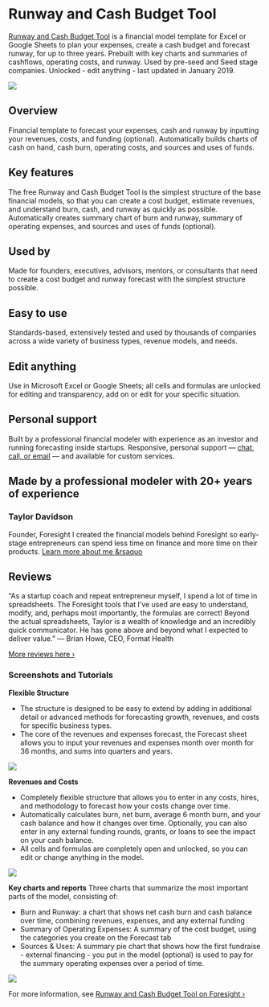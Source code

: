 # Runway and Cash Budget Tool

[Runway and Cash Budget Tool](https://foresight.is/runway-cash-forecasting) is a financial model template for Excel or Google Sheets to plan your expenses, create a cash budget and forecast runway, for up to three years. Prebuilt with key charts and summaries of cashflows, operating costs, and runway. Used by pre-seed and Seed stage companies. Unlocked - edit anything - last updated in January 2019.

![](https://foresight.is/assets/img/external/runway_demo.png)

## Overview
Financial template to forecast your expenses, cash and runway by inputting your revenues, costs, and funding (optional). Automatically builds charts of cash on hand, cash burn, operating costs, and sources and uses of funds.

## Key features
The free Runway and Cash Budget Tool is the simplest structure of the base financial models, so that you can create a cost budget, estimate revenues, and understand burn, cash, and runway as quickly as possible. Automatically creates summary chart of burn and runway, summary of operating expenses, and sources and uses of funds (optional).

## Used by
Made for founders, executives, advisors, mentors, or consultants that need to create a cost budget and runway forecast with the simplest structure possible.

## Easy to use
Standards-based, extensively tested and used by thousands of companies across a wide variety of business types, revenue models, and needs.

## Edit anything
Use in Microsoft Excel or Google Sheets; all cells and formulas are unlocked for editing and transparency, add on or edit for your specific situation.

## Personal support
Built by a professional financial modeler with experience as an investor and running forecasting inside startups. Responsive, personal support — [chat, call, or email](https://foresight.is/learn/contact) — and available for custom services.

## Made by a professional modeler with 20+ years of experience

### Taylor Davidson
Founder, Foresight
I created the financial models behind Foresight so early-stage entrepreneurs can spend less time on finance and more time on their products. [Learn more about me &rsaquo](https://foresight.is/purpose)

## Reviews
“As a startup coach and repeat entrepreneur myself, I spend a lot of time in spreadsheets. The Foresight tools that I’ve used are easy to understand, modify, and, perhaps most importantly, the formulas are correct! Beyond the actual spreadsheets, Taylor is a wealth of knowledge and an incredibly quick communicator. He has gone above and beyond what I expected to deliver value.”
— Brian Howe, CEO, Format Health

[More reviews here &rsaquo;](https://foresight.is/users)

### Screenshots and Tutorials

**Flexible Structure**

- The structure is designed to be easy to extend by adding in additional detail or advanced methods for forecasting growth, revenues, and costs for specific business types.
- The core of the revenues and expenses forecast, the Forecast sheet allows you to input your revenues and expenses month over month for 36 months, and sums into quarters and years.

![](https://foresight.is/assets/img/features/runway_flexible.png)

**Revenues and Costs**

- Completely flexible structure that allows you to enter in any costs, hires, and methodology to forecast how your costs change over time.
- Automatically calculates burn, net burn, average 6 month burn, and your cash balance and how it changes over time. Optionally, you can also enter in any external funding rounds, grants, or loans to see the impact on your cash balance.
- All cells and formulas are completely open and unlocked, so you can edit or change anything in the model.

![](https://foresight.is/assets/img/features/runway_forecast.png)

**Key charts and reports**
Three charts that summarize the most important parts of the model, consisting of:

- Burn and Runway: a chart that shows net cash burn and cash balance over time, combining revenues, expenses, and any external funding
- Summary of Operating Expenses: A summary of the cost budget, using the categories you create on the Forecast tab
- Sources & Uses: A summary pie chart that shows how the first fundraise - external financing - you put in the model (optional) is used to pay for the summary operating expenses over a period of time.

![](https://foresight.is/assets/img/features/runway_reports.png)

For more information, see [Runway and Cash Budget Tool on Foresight &rsaquo;](https://foresight.is/runway-cash-forecasting)
